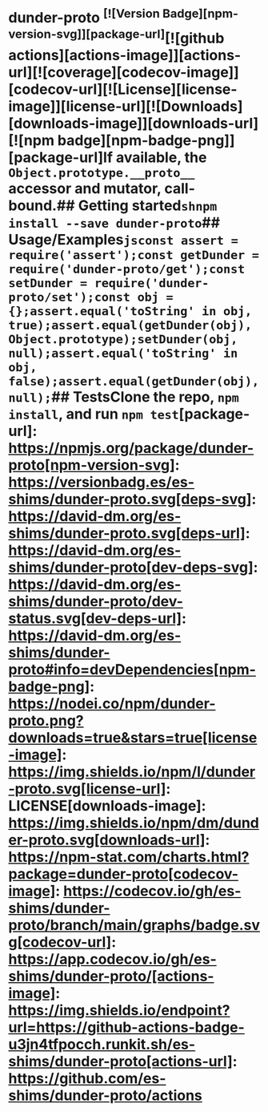 # dunder-proto <sup>[![Version Badge][npm-version-svg]][package-url]</sup>[![github actions][actions-image]][actions-url][![coverage][codecov-image]][codecov-url][![License][license-image]][license-url][![Downloads][downloads-image]][downloads-url][![npm badge][npm-badge-png]][package-url]If available, the `Object.prototype.__proto__` accessor and mutator, call-bound.## Getting started```shnpm install --save dunder-proto```## Usage/Examples```jsconst assert = require('assert');const getDunder = require('dunder-proto/get');const setDunder = require('dunder-proto/set');const obj = {};assert.equal('toString' in obj, true);assert.equal(getDunder(obj), Object.prototype);setDunder(obj, null);assert.equal('toString' in obj, false);assert.equal(getDunder(obj), null);```## TestsClone the repo, `npm install`, and run `npm test`[package-url]: https://npmjs.org/package/dunder-proto[npm-version-svg]: https://versionbadg.es/es-shims/dunder-proto.svg[deps-svg]: https://david-dm.org/es-shims/dunder-proto.svg[deps-url]: https://david-dm.org/es-shims/dunder-proto[dev-deps-svg]: https://david-dm.org/es-shims/dunder-proto/dev-status.svg[dev-deps-url]: https://david-dm.org/es-shims/dunder-proto#info=devDependencies[npm-badge-png]: https://nodei.co/npm/dunder-proto.png?downloads=true&stars=true[license-image]: https://img.shields.io/npm/l/dunder-proto.svg[license-url]: LICENSE[downloads-image]: https://img.shields.io/npm/dm/dunder-proto.svg[downloads-url]: https://npm-stat.com/charts.html?package=dunder-proto[codecov-image]: https://codecov.io/gh/es-shims/dunder-proto/branch/main/graphs/badge.svg[codecov-url]: https://app.codecov.io/gh/es-shims/dunder-proto/[actions-image]: https://img.shields.io/endpoint?url=https://github-actions-badge-u3jn4tfpocch.runkit.sh/es-shims/dunder-proto[actions-url]: https://github.com/es-shims/dunder-proto/actions
